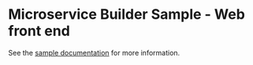 # Microservice Builder Sample - Web front end

See the [sample documentation](http://github.com/WASdev/sample.microservicebuilder.docs) for more information.
